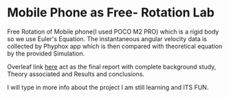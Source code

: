 # Mobile Phone as Free- Rotation Lab

Free Rotation of Mobile phone(I used POCO M2 PRO) which is a rigid body so we use Euler's Equation. 
The instantaneous angular velocity data is collected by Phyphox app which is then compared with theoretical equation by the provided Simulation. 

Overleaf link [here](https://www.overleaf.com/project/60e72e863797bcaf2338ebc0) act as the final report with complete background study, Theory associated and Results and conclusions.

I will type in more info about the project I am still learning and ITS FUN.
